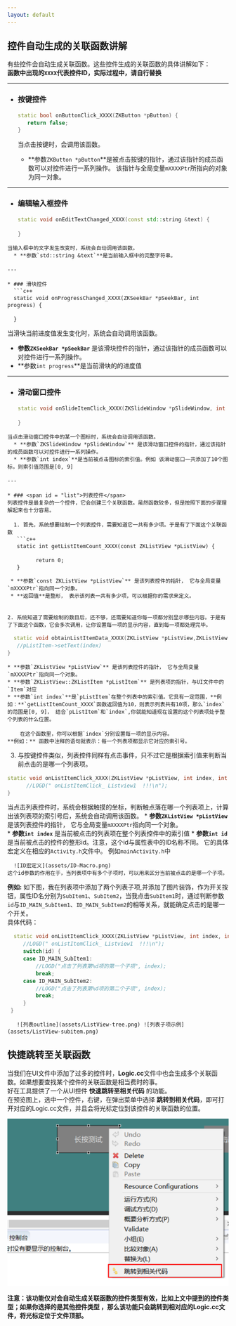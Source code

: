 ```yaml
---
layout: default
---
```

## <span id = "relation_function">控件自动生成的关联函数讲解</span>
有些控件会自动生成关联函数。这些控件生成的关联函数的具体讲解如下：  
**函数中出现的`XXXX`代表控件ID，实际过程中，请自行替换**

---
* ### 按键控件  
   ```c++
   static bool onButtonClick_XXXX(ZKButton *pButton) {
      return false;
   }
   ```
   当点击按键时，会调用该函数。
   
     * **参数`ZKButton *pButton`**是被点击按键的指针，通过该指针的成员函数可以对控件进行一系列操作。 该指针与全局变量`mXXXXPtr`所指向的对象为同一对象。

---

* ### 编辑输入框控件
  ```c++
  static void onEditTextChanged_XXXX(const std::string &text) {
    
  }
```
当输入框中的文字发生改变时，系统会自动调用该函数。  
  * **参数`std::string &text`**是当前输入框中的完整字符串。  
  
---

* ### 滑块控件
  ```c++
  static void onProgressChanged_XXXX(ZKSeekBar *pSeekBar, int progress) {
  
  }
```
当滑块当前进度值发生变化时，系统会自动调用该函数。  
  * **参数`ZKSeekBar *pSeekBar`** 是该滑块控件的指针，通过该指针的成员函数可以对控件进行一系列操作。  
  * **参数`int progress`**是当前滑块的的进度值

---

* ### <span id = "slidewindow"> 滑动窗口控件</span>
  ```c++
  static void onSlideItemClick_XXXX(ZKSlideWindow *pSlideWindow, int index) {
    
  }
```
当点击滑动窗口控件中的某一个图标时，系统会自动调用该函数。  
  * **参数`ZKSlideWindow *pSlideWindow`** 是该滑动窗口控件的指针，通过该指针的成员函数可以对控件进行一系列操作。  
  * **参数`int index`**是当前被点击图标的索引值。例如 该滑动窗口一共添加了10个图标，则索引值范围是[0, 9]

---

* ### <span id = "list">列表控件</span>
列表控件是最复杂的一个控件，它会创建三个关联函数。虽然函数较多，但是按照下面的步骤理解起来也十分容易。      

  1. 首先，系统想要绘制一个列表控件，需要知道它一共有多少项。于是有了下面这个关联函数
   ```c++
   static int getListItemCount_XXXX(const ZKListView *pListView) {
    
         return 0;
   }
   ```  
   
     * **参数`const ZKListView *pListView`** 是该列表控件的指针， 它与全局变量`mXXXXPtr`指向同一个对象。  
     * **返回值**是整形， 表示该列表一共有多少项，可以根据你的需求来定义。  
     
        
    2. 系统知道了需要绘制的数目后，还不够，还需要知道你每一项都分别显示哪些内容。于是有了下面这个函数，它会多次调用，让你设置每一项的显示内容，直到每一项都处理完毕。
   ```c++
     static void obtainListItemData_XXXX(ZKListView *pListView,ZKListView::ZKListItem *pListItem, int index) {
      //pListItem->setText(index)
   }
   ```
    * **参数`ZKListView *pListView`** 是该列表控件的指针， 它与全局变量`mXXXXPtr`指向同一个对象。    
    * **参数`ZKListView::ZKListItem *pListItem`** 是列表项的指针，与UI文件中的`Item`对应  
    * **参数`int index`**是`pListItem`在整个列表中的索引值。它具有一定范围，**例如：**`getListItemCount_XXXX`函数返回值为10，则表示列表共有10项，那么`index`的范围是[0, 9]， 结合`pListItem`和`index`,你就能知道现在设置的这个列表项处于整个列表的什么位置。    
    
        在这个函数里，你可以根据`index`分别设置每一项的显示内容。  
    **例如：** 函数中注释的语句就表示：每一个列表项都显示它对应的索引号。
        
  3. 与按键控件类似，列表控件同样有点击事件，只不过它是根据索引值来判断当前点击的是哪一个列表项。
  ```c++
  static void onListItemClick_XXXX(ZKListView *pListView, int index, int id) {
        //LOGD(" onListItemClick_ Listview1  !!!\n");
}
  ```
  当点击列表控件时，系统会根据触摸的坐标，判断触点落在哪一个列表项上，计算出该列表项的索引号后，系统会自动调用该函数。
    * **参数`ZKListView *pListView`**   是该列表控件的指针， 它与全局变量`mXXXXPtr`指向同一个对象。    
    * **参数`int index`**  是当前被点击的列表项在整个列表控件中的索引值
    * **参数`int id`** 是当前被点击的控件的整形id。注意，这个id与属性表中的ID名称不同。 它的具体宏定义在相应的`Activity.h`文件中。 例如`mainActivity.h`中 
     
      ![ID宏定义](assets/ID-Macro.png)  
    这个id参数的作用在于，当列表项中有多个子项时，可以用来区分当前被点击的是哪一个子项。  
   **例如:** 如下图，我在列表项中添加了两个列表子项,并添加了图片装饰，作为开关按钮，属性ID名分别为`SubItem1`、`SubItem2`，当我点击`SubItem1`时，通过判断参数`id`与`ID_MAIN_SubItem1`、`ID_MAIN_SubItem2`的相等关系，就能确定点击的是哪一个开关。   
   具体代码：
   ```c++
     static void onListItemClick_XXXX(ZKListView *pListView, int index, int id) {
        //LOGD(" onListItemClick_ Listview1  !!!\n");
        switch(id) {
        case ID_MAIN_SubItem1:
            //LOGD("点击了列表第%d项的第一个子项", index);
            break;
        case ID_MAIN_SubItem2:
            //LOGD("点击了列表第%d项的第二个子项", index);
            break;
        }
    }
   ```
     
       ![列表outline](assets/ListView-tree.png) ![列表子项示例](assets/ListView-subitem.png)  
       
## <span id = "jump_to_source"> 快捷跳转至关联函数</span>
当我们在UI文件中添加了过多的控件时，**Logic.cc**文件中也会生成多个关联函数。如果想要查找某个控件的关联函数是相当费时的事。  
好在工具提供了一个从UI控件 **快速跳转至相关代码** 的功能。  
在预览图上，选中一个控件，右键，在弹出菜单中选择 **跳转到相关代码**，即可打开对应的Logic.cc文件，并且会将光标定位到该控件的关联函数的位置。  

   ![](assets/ide/jump_to_source.png)

**注意：该功能仅对会自动生成关联函数的控件类型有效，比如上文中提到的控件类型；如果你选择的是其他控件类型 ，那么该功能只会跳转到相对应的Logic.cc文件，将光标定位于文件顶部。**
